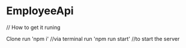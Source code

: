 # EmployeeApi
// How to get it runing

Clone
run 'npm i'  //via terminal
run 'npm run start' //to start the server
